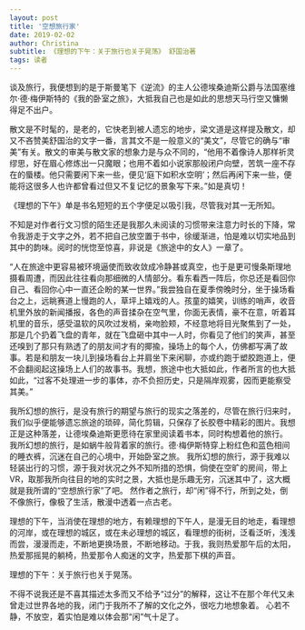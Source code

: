 ```yaml
---
layout: post
title: '空想旅行家'
date: 2019-02-02
author: Christina
subtitle: 《理想的下午：关于旅行也关于晃荡》 舒国治著
tags: 读者
---
```


谈及旅行，我便想到的是于斯曼笔下《逆流》的主人公德埃桑迪斯公爵与法国塞维尔·德·梅伊斯特的《我的卧室之旅》，大抵我自己也是如此的思想天马行空又慵懒得足不出户。

散文是不时髦的，是老的，它快老到被人遗忘的地步，梁文道是这样提及散文，却又不吝赞美舒国治的文字一番，言其文不是一般意义的“美文”，尽管它的确与“审美”有关。散文的审美与散文家的想象力是与众不同的，“他用不着像诗人那样祈灵缪思，好在眉心修炼出一只魔眼；也用不着如小说家那般闭户向壁，苦筑一座不存在的蜃楼。他只需要闲下来一些，便见‘庭下如积水空明’；然后再闲下来一些，便能将这很多人也许都曾看过但又不复记忆的景象写下来。”如是真切！

《理想的下午》单是书名短短的五个字便足以吸引我，尽管我对其一无所知。

不知是对作者行文习惯的陌生还是我那久未阅读的习惯带来注意力时长的下降，常令我游走于文字之外，若不把自己放空置于书中，徐缓渐进，怕是难以切实地品到其中的韵味。阅时的恍惚至惊喜，非说是《旅途中的女人》一章了。

“人在旅途中更容易被环境逼使而致收敛成冷静甚或真空，也于是更可慢条斯理地摄看周遭，而因此往往看向那细微的人情部分。看东看西一阵后，你总还是看回你自己、看回你心中一直还企盼的某一世界。”我尝独自在夏季傍晚时分，坐于操场看台之上，远眺赛道上慢跑的人，草坪上嬉戏的人。孩童的嬉笑，训练的哨声，收音机里外放的新闻播报，各色的声音揉杂在空气里，你面无表情，豪不在意，听着耳机里的音乐，感受温软的风吹过发梢，亲吻脸颊，不经意地将目光聚焦到了一处，那是几个扔着飞盘的青年，就在飞盘砸中其中一人时，你看见了他们的笑声，甚至还嗅到了那只有熟透了的朋友间才有的揶揄，操场上的每个人，仿佛都写满了故事。若是和朋友一块儿到操场看台上并肩坐下来闲聊，亦或约跑于塑胶跑道上，便不会翻阅起这操场上人们的故事书。我想，旅途中也大抵如此，作者所言的也大抵如此，“过客不处理进一步的事体，亦不负担历史，只是隔岸观雾，因而更能察受其美。”

我所幻想的旅行，是没有旅行的期望与旅行的现实之落差的，尽管在旅行归来时，我们似乎便能够遗忘旅途的琐碎，简化剪辑，只保存了长胶卷中精彩的图片。我想正是这种落差，让德埃桑迪斯更愿待在家里阅读着书本，同时构想着他的旅行。
我所幻想的旅行，是如蜗牛般背着家的旅行。德·梅伊斯特穿上粉红色和蓝色相间的睡衣裤，沉迷在自己的心境中，开始卧室之旅。
我所幻想的旅行，源于我难以轻装出行的习惯，源于我对状况之外不知所措的恐惧，倘使在空旷的房间，带上VR，取那我所向往目的地的实时之景，大抵也是乐趣无穷，沉迷其中了，这大概就是我所谓的“空想旅行家”了吧。
然作者之旅行，却“闲”得不行，所到之处，倒不像旅行，像极了生活，散漫中透着一点古老。

理想的下午，当消使在理想的地方，有赖理想的下午人，是漫无目的地走，看理想的河岸，或在理想的城区，或在未必理想的城区，看理想的街树，泛看泛听，浅浅而尝，漫漫而走，不断地更换场景，不断地移动。于我，我则热爱那午后的太阳，热爱那摇晃的躺椅，热爱那令人痴迷的文字，热爱那下棋的声音。

理想的下午：关于旅行也关于晃荡。

不得不说我还是不喜其描述太多而又不给予“过分”的解释，这让不在那个年代又未曾走过世界各地的我，闭门于我所不了解的文化之外，很吃力地想象着。
心若不静，不放空，着实怕是难以体会那“闲”气十足了。
    